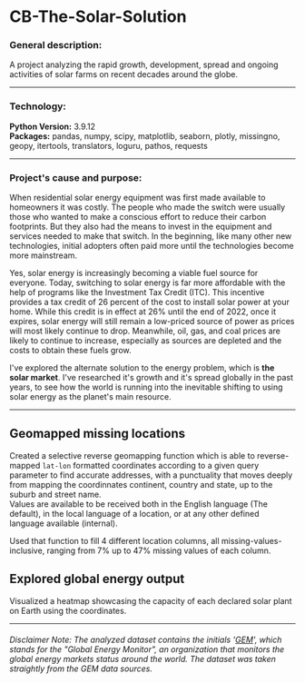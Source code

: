 # CB-The-Solar-Solution
### **General description:**
A project analyzing the rapid growth, development, spread and ongoing activities of solar farms on recent decades around the globe.

---

### Technology:
**Python Version:** 3.9.12 <br>
**Packages:** pandas, numpy, scipy, matplotlib, seaborn, plotly, missingno, geopy, itertools, translators, loguru, pathos, requests

---
### **Project's cause and purpose:**
When residential solar energy equipment was first made available to homeowners it was costly. The people who made the switch were usually those who wanted to make a conscious effort to reduce their carbon footprints. But they also had the means to invest in the equipment and services needed to make that switch. In the beginning, like many other new technologies, initial adopters often paid more until the technologies become more mainstream.

Yes, solar energy is increasingly becoming a viable fuel source for everyone. Today, switching to solar energy is far more affordable with the help of programs like the Investment Tax Credit (ITC). This incentive provides a tax credit of 26 percent of the cost to install solar power at your home. While this credit is in effect at 26% until the end of 2022, once it expires, solar energy will still remain a low-priced source of power as prices will most likely continue to drop. Meanwhile, oil, gas, and coal prices are likely to continue to increase, especially as sources are depleted and the costs to obtain these fuels grow.

I've explored the alternate solution to the energy problem, which is **the solar market**. I've researched it's growth and it's spread globally in the past years, to see how the world is running into the inevitable shifting to using solar energy as the planet's main resource.

---
## Geomapped missing locations

Created a selective reverse geomapping function which is able to reverse-mapped `lat-lon` formatted coordinates according to a given query parameter to find accurate addresses, with a punctuality that moves deeply from mapping the coordinnates continent, country and state, up to the suburb and street name. <br>
Values are available to be received both in the English language (The default), in the local language of a location, or at any other defined language available (internal). <br>

Used that function to fill 4 different location columns, all missing-values-inclusive, ranging from 7% up to 47% missing values of each column. 

## Explored global energy output

Visualized a heatmap showcasing the capacity of each declared solar plant on Earth using the coordinates.



---

###### *Disclaimer Note: The analyzed dataset contains the initials '[GEM](#https://globalenergymonitor.org/)', which stands for the "Global Energy Monitor", an organization that monitors the global energy markets status around the world. The dataset was taken straightly from the GEM data sources.*
